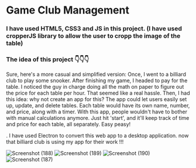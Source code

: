 # Game Club Management

### I have used HTML5, CSS3 and JS in this project. (I have used cropperJS library to allow the user to cropp the image of the table)

### The idea of this project 👇👇👇
Sure, here's a more casual and simplified version:
Once, I went to a billiard club to play some snooker. After finishing my game, I headed to pay for the table. I noticed the guy in charge doing all the math on paper to figure out the price for each table per hour. That seemed like a real hassle.
Then, I had this idea: why not create an app for this? The app could let users easily set up, update, and delete tables. Each table would have its own name, number, and price, along with a timer.
With this app, people wouldn't have to bother with manual calculations anymore. Just hit 'start', and it'll keep track of time and price for each table, all separately. Easy peasy!

. I have used Electron to convert this web app to a desktop application. now that billiard club is using my app for their work !!!


![Screenshot (188)](https://github.com/artinmohajeri/Game-Club-managment/assets/95845593/72fef742-1fa6-4fef-8d57-49f85a4f8e30)
![Screenshot (189)](https://github.com/artinmohajeri/Game-Club-managment/assets/95845593/dd1fa07a-4d7f-4c22-80c6-88da1a8d5ec9)
![Screenshot (190)](https://github.com/artinmohajeri/Game-Club-managment/assets/95845593/725f5950-b666-4b52-a842-cbb80b4f0383)
![Screenshot (187)](https://github.com/artinmohajeri/Game-Club-managment/assets/95845593/3015f364-a75f-424b-9ae9-b2b2b96c6895)
